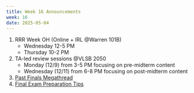```yaml
---
title: Week 16 Announcements
week: 16
date: 2025-05-04
---
```


1. RRR Week OH (Online + IRL @Warren 101B)
    * Wednesday 12-5 PM
    * Thursday 10-2 PM
2. TA-led review sessions @VLSB 2050
    * Monday (12/9) from 3-5 PM focusing on pre-midterm content
    * Wednesday (12/11) from 6-8 PM focusing on post-midterm content
3. [Past Finals Megathread](https://edstem.org/us/courses/64093/discussion/5811228)
4. [Final Exam Preparation Tips](https://edstem.org/us/courses/64093/discussion/5853446)